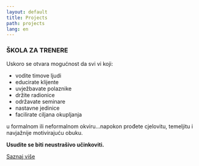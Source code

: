 ```yaml
---
layout: default
title: Projects
path: projects
lang: en
---
```


### ŠKOLA ZA TRENERE

Uskoro se otvara mogućnost da svi vi koji:

* vodite timove ljudi
* educirate klijente
* uvježbavate polaznike
* držite radionice
* održavate seminare
* nastavne jedinice
* facilirate ciljana okupljanja

u formalnom ili neformalnom okviru...napokon prođete cjelovitu, temeljitu i navjažnije motivirajuću obuku.

**Usudite se biti neustrašivo učinkoviti.**

<p>
  <a class="project-details btn btn-primary" href="{{ site.baseurl }}en/contact">
    <i class="icon-link"></i>
    Saznaj više
  </a>
</p>
